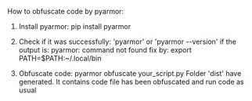 
How to obfuscate code by pyarmor:

1. Install pyarmor: pip install pyarmor

2. Check if it was successfully: 'pyarmor' or 'pyarmor --version'
    if the output is: pyarmor: command not found
    fix by: export PATH=$PATH:~/.local/bin 

3. Obfuscate code: pyarmor obfuscate your_script.py
    Folder 'dist' have generated. It contains code file has been obfuscated and run code as usual